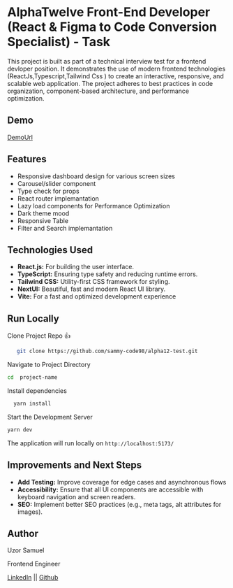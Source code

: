 # AlphaTwelve Front-End Developer (React & Figma to Code Conversion Specialist) - Task

This project is built as part of a technical interview test for a frontend devloper position. It demonstrates the use of modern frontend technologies (ReactJs,Typescript,Tailwind Css ) to create an interactive, responsive, and scalable web application. The project adheres to best practices in code organization, component-based architecture, and performance optimization.


## Demo
[DemoUrl](https://uzor-samuel-alpha12-test.vercel.app/)


## Features
- Responsive dashboard design for various screen sizes
- Carousel/slider component
- Type check for props
- React router implemantation
- Lazy load components for Performance Optimization
- Dark theme mood
- Responsive Table
- Filter and Search implemantation 


## Technologies Used
- **React.js:** For building the user interface.
- **TypeScript:** Ensuring type safety and reducing runtime errors.
- **Tailwind CSS:** Utility-first CSS framework for styling.
- **NextUI:** Beautiful, fast and modern React UI library.
- **Vite:** For a fast and optimized development experience 


## Run Locally

Clone Project Repo 👍

```bash
   git clone https://github.com/sammy-code98/alpha12-test.git
   ```

Navigate to Project Directory
```bash
cd  project-name
```

Install dependencies 

```bash
  yarn install
  ```

  Start the Development Server

  ```bash
  yarn dev
  ```

  The application will run locally on `http://localhost:5173/`



## Improvements and Next Steps
- **Add Testing:** Improve coverage for edge cases and asynchronous flows
- **Accessibility:** Ensure that all UI components are accessible with keyboard navigation and screen readers.
- **SEO:** Implement better SEO practices (e.g., meta tags, alt attributes for images).


## Author

Uzor Samuel

Frontend Engineer

[LinkedIn](https://www.linkedin.com/in/samuel-uzor98/) || [Github](https://github.com/sammy-code98)
